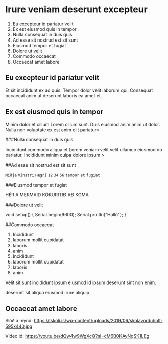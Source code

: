 # Irure veniam deserunt excepteur

1. Eu excepteur id pariatur velit
2. Ex est eiusmod quis in tempor
3. Nulla consequat in duis quis
4. Ad esse sit nostrud est sit sunt
5. Eiusmod tempor et fugiat
6. Dolore ut velit
7. Commodo occaecat
8. Occaecat amet labore

## Eu excepteur id pariatur velit

 Et sit incididunt ex ad quis. Tempor dolor velit laborum qui. Consequat occaecat anim ut deserunt laboris ea amet et.

## Ex est eiusmod quis in tempor

Minim dolor et cillum Lorem cillum sunt. Duis eiusmod anim anim ut dolor. Nulla non voluptate ex est anim elit pariatur>

###Nulla consequat in duis quis

Incididunt commodo aliqua et Lorem veniam velit velit ullamco eiusmod do pariatur. Incididunt minim culpa dolore ipsum >

##Ad esse sit nostrud est sit sunt

`Miðja`  `Vinstri`  `Hægri`
`12`  `34`  `56`
`tempor`  `et`  `fugiat`

###Eiusmod tempor et fugiat

HÉR Á MERMAID KÖKURITIÐ AÐ KOMA

###Dolore ut velit


void setup() {
    Serial.begin(9600);
    Serial.println("Halló");
}

##Commodo occaecat

1. Incididunt
2. laborum
mollit
cupidatat
3. laboris
4. anim
1. Incididunt
2. laborum
mollit
cupidatat
3. laboris
4. anim

Velit sit sunt incididunt ipsum eiusmod id ipsum deserunt sint non enim.

deserunt
sit
aliqua
eiusmod
irure
aliquip

## Occaecat amet labore

Slóð á mynd: https://tskoli.is/wp-content/uploads/2019/06/skolavorduholt-595x440.jpg

Video id: https://youtu.be/dQw4w9WgXcQ?si=cM6B0KAyNqSK1LEg
